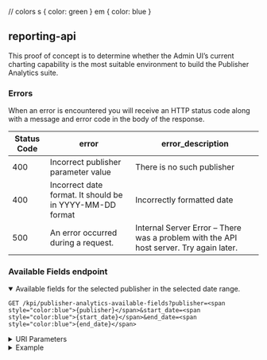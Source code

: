 


// colors
s { color: green }
em { color: blue }
## reporting-api
This proof of concept is to determine whether the Admin UI’s current charting capability is the most suitable environment to build the Publisher Analytics suite.

### Errors
When an error is encountered you will receive an HTTP status code along with a message and error code in the body of the response.

Status Code | error | error_description
------------ | ------------- | -------------
400 | Incorrect publisher parameter value | There is no such publisher
400 | Incorrect date format. It should be in YYYY-MM-DD format | Incorrectly formatted date
500 | An error occurred during a request. | Internal Server Error – There was a problem with the API host server. Try again later.



### Available Fields endpoint
<details open>
<summary>Available fields for the selected publisher in the selected date range.</summary>

```shell
GET /kpi/publisher-analytics-available-fields?publisher=<span style="color:blue">{publisher}</span>&start_date=<span style="color:blue">{start_date}</span>&end_date=<span style="color:blue">{end_date}</span>
```

</details>

<details closed>
<summary>URI Parameters</summary>

parameter | parameter_type | parameter_description
------------ | ------------- | -------------
publisher | **string** (required) | one of the available publishers: *{guardian, news-uk, telegraph, reach, the-stylist-group, ozone}*, ozone means selecting all available publishers.
start_date | **string** (required) |  starting date in YYYY-MM-DD format
start_date | **string** (required) |  end date in YYYY-MM-DD format

</details>

<details closed>
<summary>Example</summary>
That command will build docker image (only in first execution) and start docker container.

Documentation is available on [http://localhost:4567](http://localhost:4567) address.

### How to add new project docs
1. Clone this project (ozone-docs).
2. Add empty project.
    <details open>
    <summary>Run scripts/add-project.sh</summary>

    ```shell
    ./scripts/add-project.sh <PROJECT_NAME>
    ```
    </details>
3. Run ozone-docs and go to [http://localhost:4567](http://localhost:4567).
    <details open>
    <summary>Run scripts/run-dev.sh</summary>

    ```shell
    ./scripts/run-dev.sh
    ```
    </details>
4. Make modifications in documentation and move **source/includes/partials/generated/<PROJECT_NAME>** folder to **ozone-docs/** in modified project.

### How to edit project docs
1. Clone this project (ozone-docs).
2. Create alias for edit ozone-docs command.
    <details open>
    <summary>~/.bashrc</summary>

    ```shell
    alias edit-ozone-docs='/bin/bash <PATH TO ozone-docs>/scripts/run-dev.sh $(pwd)/ozone-docs'
    ```
    </details>
3. Reload *.bashrc* file, go into root of your project and start editing with *edit-ozone-docs* command.
    <details open>
    <summary>Reload and start editing ozone-docs</summary>

    ```shell
    source ~/.bashrc
    edit-ozone-docs
    ```
    </details>
4. Every modification made in project affects documentation and is visible on [http://localhost:4567](http://localhost:4567).
